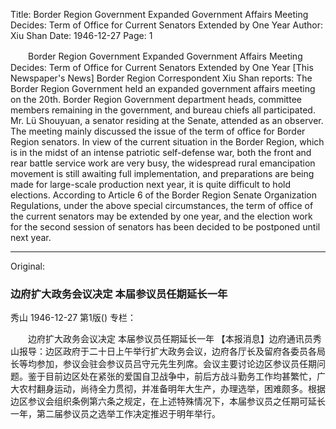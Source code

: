 Title: Border Region Government Expanded Government Affairs Meeting Decides: Term of Office for Current Senators Extended by One Year
Author: Xiu Shan
Date: 1946-12-27
Page: 1

　　Border Region Government Expanded Government Affairs Meeting Decides:
    Term of Office for Current Senators Extended by One Year
    [This Newspaper's News] Border Region Correspondent Xiu Shan reports: The Border Region Government held an expanded government affairs meeting on the 20th. Border Region Government department heads, committee members remaining in the government, and bureau chiefs all participated. Mr. Lü Shouyuan, a senator residing at the Senate, attended as an observer. The meeting mainly discussed the issue of the term of office for Border Region senators. In view of the current situation in the Border Region, which is in the midst of an intense patriotic self-defense war, both the front and rear battle service work are very busy, the widespread rural emancipation movement is still awaiting full implementation, and preparations are being made for large-scale production next year, it is quite difficult to hold elections. According to Article 6 of the Border Region Senate Organization Regulations, under the above special circumstances, the term of office of the current senators may be extended by one year, and the election work for the second session of senators has been decided to be postponed until next year.



<hr /> 

Original: 


### 边府扩大政务会议决定  本届参议员任期延长一年
秀山
1946-12-27
第1版()
专栏：

　　边府扩大政务会议决定
    本届参议员任期延长一年
    【本报消息】边府通讯员秀山报导：边区政府于二十日上午举行扩大政务会议，边府各厅长及留府各委员各局长等均参加，参议会驻会参议员吕守元先生列席。会议主要讨论边区参议员任期问题。鉴于目前边区处在紧张的爱国自卫战争中，前后方战斗勤务工作均甚繁忙，广大农村翻身运动，尚待全力贯彻，并准备明年大生产，办理选举，困难颇多。根据边区参议会组织条例第六条之规定，在上述特殊情况下，本届参议员之任期可延长一年，第二届参议员之选举工作决定推迟于明年举行。
